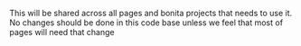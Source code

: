 This will be shared across all pages and bonita projects that needs to use it.
No changes should be done in this code base unless we feel that most of pages will need that change